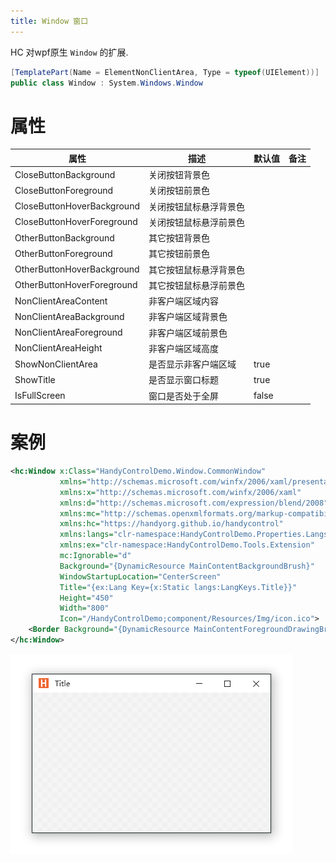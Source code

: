 ```yaml
---
title: Window 窗口
---
```


HC 对wpf原生 `Window` 的扩展.

```cs
[TemplatePart(Name = ElementNonClientArea, Type = typeof(UIElement))]
public class Window : System.Windows.Window
```

# 属性

|属性|描述|默认值|备注|
|-|-|-|-|
|CloseButtonBackground|关闭按钮背景色|||
|CloseButtonForeground|关闭按钮前景色|||
|CloseButtonHoverBackground|关闭按钮鼠标悬浮背景色|||
|CloseButtonHoverForeground|关闭按钮鼠标悬浮前景色|||
|OtherButtonBackground|其它按钮背景色|||
|OtherButtonForeground|其它按钮前景色|||
|OtherButtonHoverBackground|其它按钮鼠标悬浮背景色|||
|OtherButtonHoverForeground|其它按钮鼠标悬浮前景色|||
|NonClientAreaContent|非客户端区域内容|||
|NonClientAreaBackground|非客户端区域背景色|||
|NonClientAreaForeground|非客户端区域前景色|||
|NonClientAreaHeight|非客户端区域高度|||
|ShowNonClientArea|是否显示非客户端区域|true||
|ShowTitle|是否显示窗口标题|true||
|IsFullScreen|窗口是否处于全屏|false|||

# 案例

```xml
<hc:Window x:Class="HandyControlDemo.Window.CommonWindow"
           xmlns="http://schemas.microsoft.com/winfx/2006/xaml/presentation"
           xmlns:x="http://schemas.microsoft.com/winfx/2006/xaml"
           xmlns:d="http://schemas.microsoft.com/expression/blend/2008"
           xmlns:mc="http://schemas.openxmlformats.org/markup-compatibility/2006"
           xmlns:hc="https://handyorg.github.io/handycontrol"
           xmlns:langs="clr-namespace:HandyControlDemo.Properties.Langs"
           xmlns:ex="clr-namespace:HandyControlDemo.Tools.Extension"
           mc:Ignorable="d"
           Background="{DynamicResource MainContentBackgroundBrush}"
           WindowStartupLocation="CenterScreen"
           Title="{ex:Lang Key={x:Static langs:LangKeys.Title}}" 
           Height="450" 
           Width="800" 
           Icon="/HandyControlDemo;component/Resources/Img/icon.ico">
    <Border Background="{DynamicResource MainContentForegroundDrawingBrush}"/>
</hc:Window>
```

![Window](https://raw.githubusercontent.com/HandyOrg/HandyOrgResource/master/HandyControl/Doc/extend_controls/Window.png)